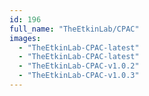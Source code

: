 ```yaml
---
id: 196
full_name: "TheEtkinLab/CPAC"
images: 
  - "TheEtkinLab-CPAC-latest"
  - "TheEtkinLab-CPAC-latest"
  - "TheEtkinLab-CPAC-v1.0.2"
  - "TheEtkinLab-CPAC-v1.0.3"
---
```

